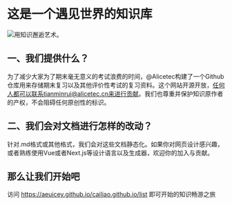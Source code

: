 # 这是一个遇见世界的知识库

![用知识邂逅艺术。](https://gcore.jsdelivr.net/gh/aeuicey/Picwent/pic/20250707152330167.png)

## 一、我们提供什么？

为了减少大家为了期末毫无意义的考试浪费的时间，@Alicetec构建了一个Github仓库用来存储期末复习以及其他评价性考试的复习资料。这个网站开源开放，任何人都可以联系tianminrui@alicetec.cn来进行贡献。我们也尊重并保护知识原作者的产权，不会阻碍任何原创性的标识。

## 二、我们会对文档进行怎样的改动？

针对.md格式或其他格式，我们会对这些文档静态化。如果你对网页设计感兴趣，或者熟练使用Vue或者Next.js等设计语言以及生成器，欢迎你的加入与贡献。



## 那么让我们开始吧 

访问  https://aeuicey.github.io/cailiao.github.io/list  即可开始的知识畅游之旅

 